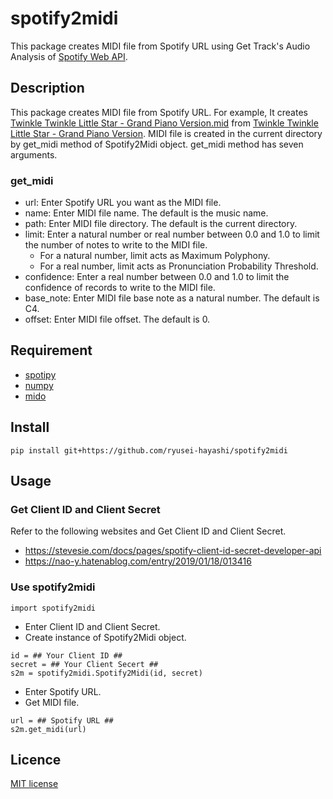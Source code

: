 # spotify2midi
This package creates MIDI file from Spotify URL using Get Track's Audio Analysis of [Spotify Web API](https://developer.spotify.com/documentation/web-api).

## Description
This package creates MIDI file from Spotify URL. For example, It creates [Twinkle Twinkle Little Star - Grand Piano Version.mid]() from [Twinkle Twinkle Little Star - Grand Piano Version](https://open.spotify.com/track/5Yx45WDFNYLFwj3pjtvfJ6). MIDI file is created in the current directory by get_midi method of Spotify2Midi object. get_midi method has seven arguments.

### get_midi
* url: Enter Spotify URL you want as the MIDI file.
* name: Enter MIDI file name. The default is the music name.
* path: Enter MIDI file directory. The default is the current directory.
* limit: Enter a natural number or real number between 0.0 and 1.0 to limit the number of notes to write to the MIDI file.
  * For a natural number, limit acts as Maximum Polyphony.
  * For a real number, limit acts as Pronunciation Probability Threshold.
* confidence: Enter a real number between 0.0 and 1.0 to limit the confidence of records to write to the MIDI file.
* base_note: Enter MIDI file base note as a natural number. The default is C4.
* offset: Enter MIDI file offset. The default is 0.

## Requirement
* [spotipy](https://spotipy.readthedocs.io)
* [numpy](https://numpy.org)
* [mido](https://mido.readthedocs.io)

## Install
```
pip install git+https://github.com/ryusei-hayashi/spotify2midi
```

## Usage
### Get Client ID and Client Secret
Refer to the following websites and Get Client ID and Client Secret.
* https://stevesie.com/docs/pages/spotify-client-id-secret-developer-api
* https://nao-y.hatenablog.com/entry/2019/01/18/013416

### Use spotify2midi
```
import spotify2midi
```
* Enter Client ID and Client Secret.
* Create instance of Spotify2Midi object.
```
id = ## Your Client ID ##
secret = ## Your Client Secert ##
s2m = spotify2midi.Spotify2Midi(id, secret)
```
* Enter Spotify URL.
* Get MIDI file.
```
url = ## Spotify URL ##
s2m.get_midi(url)
```

## Licence
[MIT license](https://en.wikipedia.org/wiki/MIT_License)
